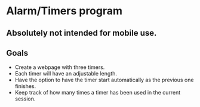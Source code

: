 # Alarm/Timers program

## Absolutely not intended for mobile use. 

## Goals
- Create a webpage with three timers.
- Each timer will have an adjustable length. 
- Have the option to have the timer start automatically as the previous one finishes. 
- Keep track of how many times a timer has been used in the current session. 